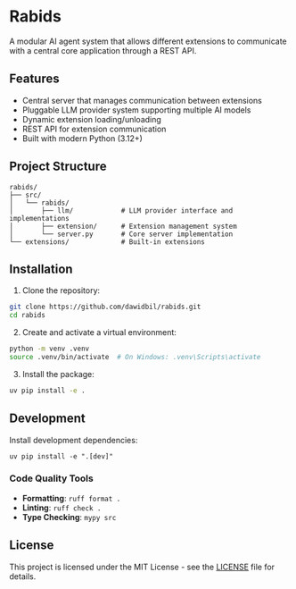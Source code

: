 # Rabids

A modular AI agent system that allows different extensions to communicate with a central core application through a REST API.

## Features

- Central server that manages communication between extensions
- Pluggable LLM provider system supporting multiple AI models
- Dynamic extension loading/unloading
- REST API for extension communication
- Built with modern Python (3.12+)

## Project Structure

    rabids/
    ├── src/
    │   └── rabids/
    │       ├── llm/            # LLM provider interface and implementations
    │       ├── extension/      # Extension management system
    │       └── server.py       # Core server implementation
    └── extensions/             # Built-in extensions

## Installation

1. Clone the repository:

```bash
git clone https://github.com/dawidbil/rabids.git
cd rabids
```


2. Create and activate a virtual environment:

```bash
python -m venv .venv
source .venv/bin/activate  # On Windows: .venv\Scripts\activate
```

3. Install the package:

```bash
uv pip install -e .
```

## Development

Install development dependencies:

    uv pip install -e ".[dev]"

### Code Quality Tools

- **Formatting**: `ruff format .`
- **Linting**: `ruff check .`
- **Type Checking**: `mypy src`

## License

This project is licensed under the MIT License - see the [LICENSE](LICENSE) file for details.
